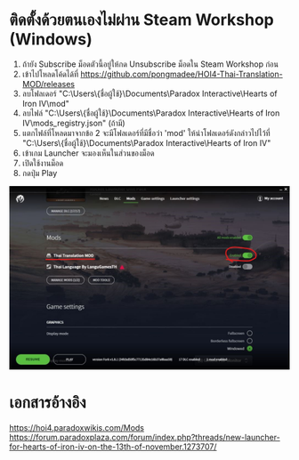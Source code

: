 # ติดตั้งด้วยตนเองไม่ผ่าน Steam Workshop (Windows)

1. ถ้ายัง Subscribe ม็อดตัวนี้อยู่ให้กด Unsubscribe ม็อดใน Steam Workshop ก่อน
2. เข้าไปโหลดโค้ดได้ที่ https://github.com/pongmadee/HOI4-Thai-Translation-MOD/releases
3. ลบโฟลเดอร์ "C:\Users\\{ชื่อผู้ใช้}\Documents\Paradox Interactive\Hearts of Iron IV\mod"
4. ลบไฟล์ "C:\Users\\{ชื่อผู้ใช้}\Documents\Paradox Interactive\Hearts of Iron IV\mods_registry.json" (ถ้ามี)
5. แตกไฟล์ที่โหลดมาจากข้อ 2 จะมีโฟลเดอร์ที่มีชื่อว่า 'mod' ให้นำโฟลเดอร์ดังกล่าวไปไว้ที่ </br> "C:\Users\\{ชื่อผู้ใช้}\Documents\Paradox Interactive\Hearts of Iron IV\"
6. เข้าเกม Launcher จะมองเห็นในส่วนของม็อด
7. เปิดใช้งานม็อด
8. กดปุ่ม Play
<img src="images/thmod_install_manually.jpg">


# เอกสารอ้างอิง
https://hoi4.paradoxwikis.com/Mods
https://forum.paradoxplaza.com/forum/index.php?threads/new-launcher-for-hearts-of-iron-iv-on-the-13th-of-november.1273707/
